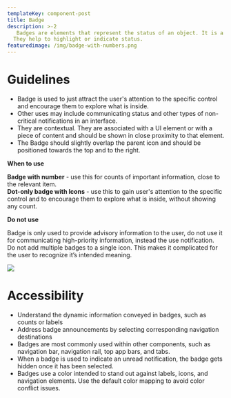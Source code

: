 ```yaml
---
templateKey: component-post
title: Badge
description: >-2
   Badges are elements that represent the status of an object. It is a highly visual way to draw attention to the content.
  They help to highlight or indicate status.
featuredimage: /img/badge-with-numbers.png
---
```

# **Guidelines**

* Badge is used to just attract the user's attention to the specific control and encourage them to explore what is inside.
* Other uses may include communicating status and other types of non-critical notifications in an interface.
* They are contextual. They are associated with a UI element or with a piece of content and should be shown in close proximity to that element.
* The Badge should slightly overlap the parent icon and should be positioned towards the top and to the right.

**When to use**

**Badge with number** - use this for counts of important information, close to the relevant item.\
**Dot-only badge with Icons** - use this to gain user's attention to the specific control and to encourage them to explore what is inside, without showing any count.

**Do not use**

Badge is only used to provide advisory information to the user, do not use it for communicating high-priority information, instead the use notification.\
Do not add multiple badges to a single icon. This makes it complicated for the user to recognize it’s intended meaning.

![](/img/frame-4.png)

# **Accessibility**

* Understand the dynamic information conveyed in badges, such as counts or labels
* Address badge announcements by selecting corresponding navigation destinations
* Badges are most commonly used within other components, such as navigation bar, navigation rail, top app bars, and tabs.
* When a badge is used to indicate an unread notification, the badge gets hidden once it has been selected.
* Badges use a color intended to stand out against labels, icons, and navigation elements. Use the default color mapping to avoid color conflict issues.